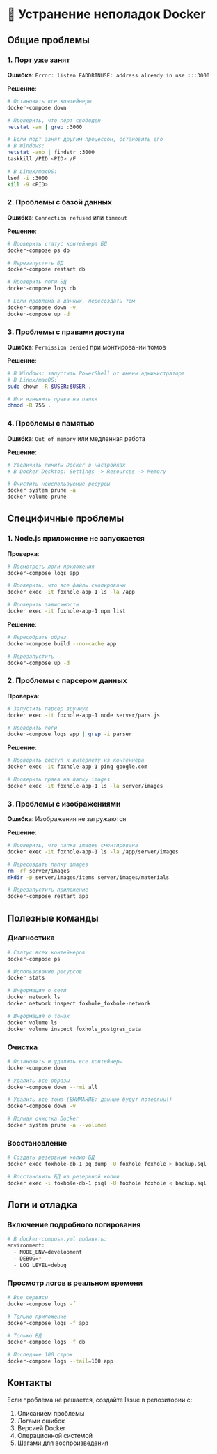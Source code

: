 # 🚨 Устранение неполадок Docker

## Общие проблемы

### 1. Порт уже занят

**Ошибка**: `Error: listen EADDRINUSE: address already in use :::3000`

**Решение**:
```bash
# Остановить все контейнеры
docker-compose down

# Проверить, что порт свободен
netstat -an | grep :3000

# Если порт занят другим процессом, остановить его
# В Windows:
netstat -ano | findstr :3000
taskkill /PID <PID> /F

# В Linux/macOS:
lsof -i :3000
kill -9 <PID>
```

### 2. Проблемы с базой данных

**Ошибка**: `Connection refused` или `timeout`

**Решение**:
```bash
# Проверить статус контейнера БД
docker-compose ps db

# Перезапустить БД
docker-compose restart db

# Проверить логи БД
docker-compose logs db

# Если проблема в данных, пересоздать том
docker-compose down -v
docker-compose up -d
```

### 3. Проблемы с правами доступа

**Ошибка**: `Permission denied` при монтировании томов

**Решение**:
```bash
# В Windows: запустить PowerShell от имени администратора
# В Linux/macOS:
sudo chown -R $USER:$USER .

# Или изменить права на папки
chmod -R 755 .
```

### 4. Проблемы с памятью

**Ошибка**: `Out of memory` или медленная работа

**Решение**:
```bash
# Увеличить лимиты Docker в настройках
# В Docker Desktop: Settings -> Resources -> Memory

# Очистить неиспользуемые ресурсы
docker system prune -a
docker volume prune
```

## Специфичные проблемы

### 1. Node.js приложение не запускается

**Проверка**:
```bash
# Посмотреть логи приложения
docker-compose logs app

# Проверить, что все файлы скопированы
docker exec -it foxhole-app-1 ls -la /app

# Проверить зависимости
docker exec -it foxhole-app-1 npm list
```

**Решение**:
```bash
# Пересобрать образ
docker-compose build --no-cache app

# Перезапустить
docker-compose up -d
```

### 2. Проблемы с парсером данных

**Проверка**:
```bash
# Запустить парсер вручную
docker exec -it foxhole-app-1 node server/pars.js

# Проверить логи
docker-compose logs app | grep -i parser
```

**Решение**:
```bash
# Проверить доступ к интернету из контейнера
docker exec -it foxhole-app-1 ping google.com

# Проверить права на папку images
docker exec -it foxhole-app-1 ls -la server/images
```

### 3. Проблемы с изображениями

**Ошибка**: Изображения не загружаются

**Решение**:
```bash
# Проверить, что папка images смонтирована
docker exec -it foxhole-app-1 ls -la /app/server/images

# Пересоздать папку images
rm -rf server/images
mkdir -p server/images/items server/images/materials

# Перезапустить приложение
docker-compose restart app
```

## Полезные команды

### Диагностика
```bash
# Статус всех контейнеров
docker-compose ps

# Использование ресурсов
docker stats

# Информация о сети
docker network ls
docker network inspect foxhole_foxhole-network

# Информация о томах
docker volume ls
docker volume inspect foxhole_postgres_data
```

### Очистка
```bash
# Остановить и удалить все контейнеры
docker-compose down

# Удалить все образы
docker-compose down --rmi all

# Удалить все тома (ВНИМАНИЕ: данные будут потеряны!)
docker-compose down -v

# Полная очистка Docker
docker system prune -a --volumes
```

### Восстановление
```bash
# Создать резервную копию БД
docker exec foxhole-db-1 pg_dump -U foxhole foxhole > backup.sql

# Восстановить БД из резервной копии
docker exec -i foxhole-db-1 psql -U foxhole foxhole < backup.sql
```

## Логи и отладка

### Включение подробного логирования
```bash
# В docker-compose.yml добавить:
environment:
  - NODE_ENV=development
  - DEBUG=*
  - LOG_LEVEL=debug
```

### Просмотр логов в реальном времени
```bash
# Все сервисы
docker-compose logs -f

# Только приложение
docker-compose logs -f app

# Только БД
docker-compose logs -f db

# Последние 100 строк
docker-compose logs --tail=100 app
```

## Контакты

Если проблема не решается, создайте Issue в репозитории с:
1. Описанием проблемы
2. Логами ошибок
3. Версией Docker
4. Операционной системой
5. Шагами для воспроизведения 